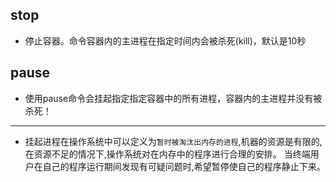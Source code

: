 ## stop
* 停止容器。命令容器内的主进程在指定时间内会被杀死(kill)，默认是10秒

## pause
* 使用pause命令会挂起指定指定容器中的所有进程，容器内的主进程并没有被杀死！
---
* 挂起进程在操作系统中可以定义为`暂时被淘汰出内存的进程`,机器的资源是有限的,在资源不足的情况下,操作系统对在内存中的程序进行合理的安排。
当终端用户在自己的程序运行期间发现有可疑问题时,希望暂停使自己的程序静止下来。
